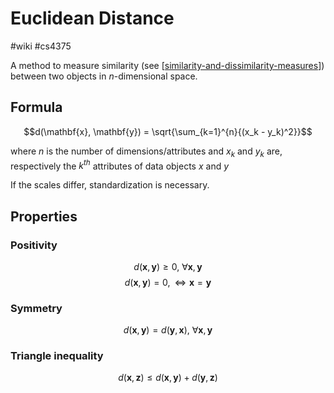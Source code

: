 # Euclidean Distance
#wiki #cs4375 

A method to measure similarity (see [[similarity-and-dissimilarity-measures]]) between two objects in $n$-dimensional space.

## Formula
$$d(\mathbf{x}, \mathbf{y}) = \sqrt{\sum_{k=1}^{n}{(x_k - y_k)^2}}$$

where $n$ is the number of dimensions/attributes and $x_k \text{ and } y_k$ are, respectively the $k^{th}$ attributes of data objects $x$ and $y$

If the scales differ, standardization is necessary.

## Properties
### Positivity
$$d(\mathbf{x},\mathbf{y})\geq 0,\: \forall \mathbf{x},\mathbf{y}$$
$$d(\mathbf{x},\mathbf{y}) = 0, \iff \mathbf{x}=\mathbf{y}$$

### Symmetry
$$d(\mathbf{x},\mathbf{y}) = d(\mathbf{y},\mathbf{x}),\: \forall \mathbf{x},\mathbf{y}$$

### Triangle inequality
$$d(\mathbf{x},\mathbf{z}) \leq d(\mathbf{x},\mathbf{y}) + d(\mathbf{y},\mathbf{z})$$

[//begin]: # "Autogenerated link references for markdown compatibility"
[similarity-and-dissimilarity-measures]: similarity-and-dissimilarity-measures.md "Similarity & Dissimilarity Measures"
[//end]: # "Autogenerated link references"